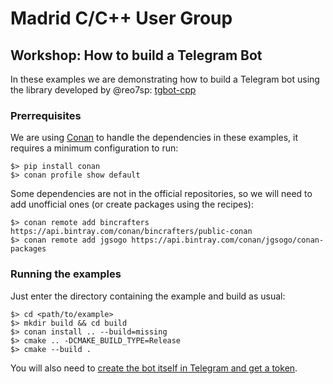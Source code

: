 # Madrid C/C++ User Group

## Workshop: How to build a Telegram Bot

In these examples we are demonstrating how to build a Telegram bot using the library
developed by @reo7sp: [tgbot-cpp](https://github.com/reo7sp/tgbot-cpp)

### Prerrequisites

We are using [Conan](https://conan.io/) to handle the dependencies in these examples, it
requires a minimum configuration to run:

```
$> pip install conan
$> conan profile show default
```

Some dependencies are not in the official repositories, so we will need to add
unofficial ones (or create packages using the recipes):

```
$> conan remote add bincrafters https://api.bintray.com/conan/bincrafters/public-conan
$> conan remote add jgsogo https://api.bintray.com/conan/jgsogo/conan-packages
```

### Running the examples

Just enter the directory containing the example and build as usual:

```
$> cd <path/to/example>
$> mkdir build && cd build
$> conan install .. --build=missing
$> cmake .. -DCMAKE_BUILD_TYPE=Release
$> cmake --build .
```

You will also need to [create the bot itself in Telegram and get a token](https://core.telegram.org/bots).
